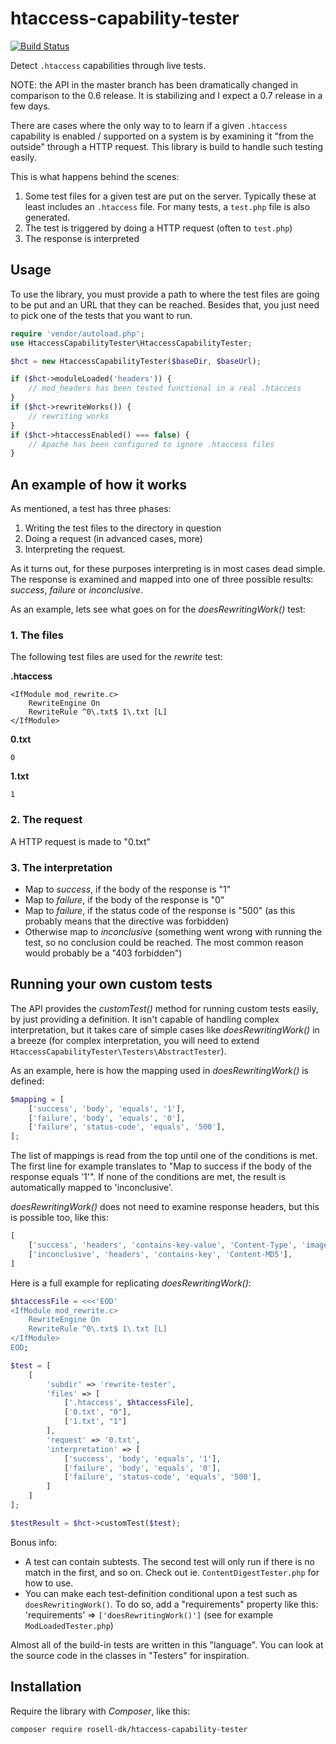 # htaccess-capability-tester

[![Build Status](https://travis-ci.org/rosell-dk/htaccess-capability-tester.png?branch=master)](https://travis-ci.org/rosell-dk/htaccess-capability-tester)

Detect `.htaccess` capabilities through live tests.

NOTE: the API in the master branch has been dramatically changed in comparison to the 0.6 release. It is stabilizing and I expect a 0.7 release in a few days.

There are cases where the only way to to learn if a given `.htaccess` capability is enabled / supported on a system is by examining it "from the outside" through a HTTP request. This library is build to handle such testing easily.

This is what happens behind the scenes:
1. Some test files for a given test are put on the server. Typically these at least includes an `.htaccess` file. For many tests, a `test.php` file is also generated.
2. The test is triggered by doing a HTTP request (often to `test.php`)
3. The response is interpreted

## Usage

To use the library, you must provide a path to where the test files are going to be put and an URL that they can be reached. Besides that, you just need to pick one of the tests that you want to run.

```php
require 'vendor/autoload.php';
use HtaccessCapabilityTester\HtaccessCapabilityTester;

$hct = new HtaccessCapabilityTester($baseDir, $baseUrl);

if ($hct->moduleLoaded('headers')) {
    // mod_headers has been tested functional in a real .htaccess
}
if ($hct->rewriteWorks()) {
    // rewriting works
}
if ($hct->htaccessEnabled() === false) {
    // Apache has been configured to ignore .htaccess files
}

```

## An example of how it works

As mentioned, a test has three phases:
1. Writing the test files to the directory in question
2. Doing a request (in advanced cases, more)
3. Interpreting the request.

As it turns out, for these purposes interpreting is in most cases dead simple. The response is examined and mapped into one of three possible results: *success*, *failure* or *inconclusive*.

As an example, lets see what goes on for the *doesRewritingWork()* test:

### 1. The files

The following test files are used for the *rewrite* test:

**.htaccess**
```text
<IfModule mod_rewrite.c>
    RewriteEngine On
    RewriteRule ^0\.txt$ 1\.txt [L]
</IfModule>
```

**0.txt**
```text
0
```

**1.txt**
```text
1
```

### 2. The request
A HTTP request is made to "0.txt"

### 3. The interpretation
- Map to *success*, if the body of the response is "1"
- Map to *failure*, if the body of the response is "0"
- Map to *failure*, if the status code of the response is "500" (as this probably means that the directive was forbidden)
- Otherwise map to *inconclusive* (something went wrong with running the test, so no conclusion could be reached. The most common reason would probably be a "403 forbidden")


## Running your own custom tests

The API provides the *customTest()* method for running custom tests easily, by just providing a definition. It isn't capable of handling complex interpretation, but it takes care of simple cases like *doesRewritingWork()* in a breeze (for complex interpretation, you will need to extend `HtaccessCapabilityTester\Testers\AbstractTester`).

As an example, here is how the mapping used in *doesRewritingWork()* is defined:

```php
$mapping = [
    ['success', 'body', 'equals', '1'],
    ['failure', 'body', 'equals', '0'],
    ['failure', 'status-code', 'equals', '500'],
];
```

The list of mappings is read from the top until one of the conditions is met. The first line for example translates to "Map to success if the body of the response equals '1'". If none of the conditions are met, the result is automatically mapped to 'inconclusive'.

*doesRewritingWork()* does not need to examine response headers, but this is possible too, like this:

```php
[
    ['success', 'headers', 'contains-key-value', 'Content-Type', 'image/gif'],
    ['inconclusive', 'headers', 'contains-key', 'Content-MD5'],
]
```

Here is a full example for replicating *doesRewritingWork()*:

```php
$htaccessFile = <<<'EOD'
<IfModule mod_rewrite.c>
    RewriteEngine On
    RewriteRule ^0\.txt$ 1\.txt [L]
</IfModule>
EOD;

$test = [
    [
        'subdir' => 'rewrite-tester',
        'files' => [
            ['.htaccess', $htaccessFile],
            ['0.txt', "0"],
            ['1.txt', "1"]
        ],
        'request' => '0.txt',
        'interpretation' => [
            ['success', 'body', 'equals', '1'],
            ['failure', 'body', 'equals', '0'],
            ['failure', 'status-code', 'equals', '500'],
        ]
    ]
];

$testResult = $hct->customTest($test);
```

Bonus info:
- A test can contain subtests. The second test will only run if there is no match in the first, and so on. Check out ie. `ContentDigestTester.php` for how to use.
- You can make each test-definition conditional upon a test such as `doesRewritingWork()`. To do so, add a "requirements" property like this: 'requirements' => `['doesRewritingWork()']` (see for example `ModLoadedTester.php`)

Almost all of the build-in tests are written in this "language". You can look at the source code in the classes in "Testers" for inspiration.


## Installation
Require the library with *Composer*, like this:

```text
composer require rosell-dk/htaccess-capability-tester
```
